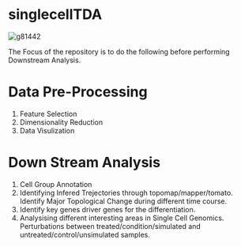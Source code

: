 

# singlecellTDA
![g81442](https://user-images.githubusercontent.com/79603501/124178752-d853bb80-da7f-11eb-9c8b-fbf5e58f5417.png)


The Focus of the repository is to do the following before performing Downstream Analysis.
# Data Pre-Processing
1.  Feature Selection
2.  Dimensionality Reduction
3.  Data Visulization
# Down Stream Analysis
1.  Cell Group Annotation
2.  Identifying Infered Trejectories through topomap/mapper/tomato. Identify Major Topological Change during different time course.
3.  Identify key genes driver genes for the differentiation.
4.  Analysising different interesting areas in Single Cell Genomics. Perturbations between treated/condition/simulated and untreated/control/unsimulated samples.
